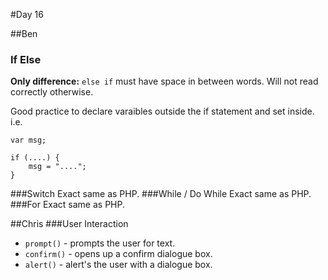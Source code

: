 #Day 16

##Ben

### If Else
**Only difference:** `else if` must have space in between words. Will not read correctly otherwise.

Good practice to declare varaibles outside the if statement and set inside. i.e.
```
var msg;

if (....) {
	msg = "....";
}
```
###Switch
Exact same as PHP.
###While / Do While
Exact same as PHP.
###For
Exact same as PHP.

##Chris
###User Interaction
* `prompt()` - prompts the user for text.
* `confirm()` - opens up a confirm dialogue box.
* `alert()` - alert's the user with a dialogue box.